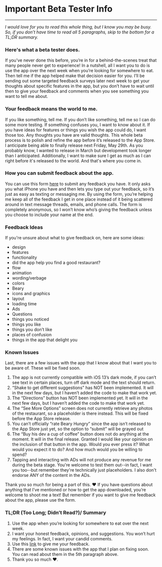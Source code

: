 
# Important Beta Tester Info
---
*I would love for you to read this whole thing, but I know you may be busy. So, if you don’t have time to read all 5 paragraphs, skip to the bottom for a TL;DR summary.*


### Here's what a beta tester does.
If you’ve never done this before, you’re in for a behind-the-scenes treat that many people never get to experience! In a nutshell, all I want you to do is use the app over the next week when you’re looking for somewhere to eat. Then tell me if the app helped make that decision easier for you. I’ll be sending out some targeted feedback surveys later next week to get your thoughts about specific features in the app, but you don’t have to wait until then to give your feedback and comments when you see something you want to tell me about.

### Your feedback means the world to me.
If you like something, tell me. If you don’t like something, tell me so I can do some more testing. If something confuses you, I want to know about it. If you have ideas for features or things you wish the app could do, I want those too. Any thoughts you have are valid thoughts. This whole beta process is to polish and refine the app before it’s released to the App Store. I anticipate being able to finally release next Friday, May 29th. As you probably know, I wanted to release in March but development took longer than I anticipated. Additionally, I want to make sure I get as much as I can right before it's released to the world. And that's where you come in.

### How you can submit feedback about the app.
You can use this form [here](https://forms.gle/899HFmUn4VHe5maB9) to submit any feedback you have. It only asks you what iPhone you have and then lets you type out your feedback, so it’s just as easy as texting or messaging me. By using the form, you’re helping me keep all of the feedback I get in one place instead of it being scattered around in text message threads, emails, and phone calls. The form is completely anonymous, so I won’t know who’s giving the feedback unless you choose to include your name at the end.

### Feedback Ideas
If you're unsure about what to give feedback on, here are some ideas: 
- design
- features
- functionality
- did the app help you find a good restaurant?
- flow 
- animation
- wording/verbage
- colors
- Beary 
- icons and graphics
- layout
- loading time 
- Ads
- Questions
- things you noticed
- things you like
- things you don’t like 
- places of confusion 
- things in the app that delight you

### Known Issues
Last, there are a few issues with the app that I know about that I want you to be aware of. These will be fixed soon.
1. The app is not currently compatible with iOS 13’s dark mode, if you can’t see text in certain places, turn off dark mode and the text should return.
2. “Shake to get different suggestions” has NOT been implemented. It will in the next few days, but I haven’t added the code to make that work yet.
3. The “Directions” button has NOT been implemented yet. It will in the next few days, but I haven’t added the code to make that work yet.
4. The “See More Options” screen does not currently retrieve any photos of the restaurant, so a placeholder is there instead. This will be fixed before the App Store release.
5. You can’t officially “rate Beary Hungry” since the app isn’t released to the App Store just yet, so the option to “submit” will be grayed out
6. The “Buy his dev a cup of coffee” button does not do anything at the moment. It will in the final release. Granted I would like your opinion on the inclusion of that button in the app. Would you ever press it? What would you expect it to do? And how much would you be willing to spend?
7. Tapping and interacting with ADs will not produce any revenue for me during the beta stage. You're welcome to test them out--in fact, I want you too--but remember they're technically just placeholders. I also don't endorse ANY of the content in the ADs.

Thank you so much for being a part of this. ❤️ If you have questions about anything that I’ve mentioned or how to get the app downloaded, you’re welcome to shoot me a text! But remember if you want to give me feedback about the app, please use the form.


### TL;DR (Too Long; Didn’t Read?)/ Summary
1. Use the app when you’re looking for somewhere to eat over the next week.
2. I want your honest feedback, opinions, and suggestions. You won’t hurt my feelings. In fact, I want your candid comments.
3. Use this [link](https://forms.gle/899HFmUn4VHe5maB9) to give me your feedback.
4. There are some known issues with the app that I plan on fixing soon. You can read about them in the 5th paragraph above.
5. Thank you so much ❤️.
